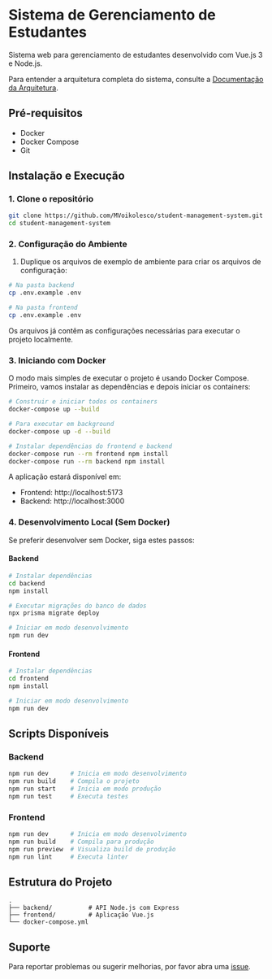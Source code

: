 # Sistema de Gerenciamento de Estudantes

Sistema web para gerenciamento de estudantes desenvolvido com Vue.js 3 e Node.js.

Para entender a arquitetura completa do sistema, consulte a [Documentação da Arquitetura](https://github.com/MVoikolesco/student-management-system/wiki/Documenta%C3%A7%C3%A3o-da-Arquitetura-%E2%80%90-Sistema-de-Gerenciamento-de-Estudantes).

## Pré-requisitos

- Docker
- Docker Compose
- Git

## Instalação e Execução

### 1. Clone o repositório

```bash
git clone https://github.com/MVoikolesco/student-management-system.git
cd student-management-system
```

### 2. Configuração do Ambiente

1. Duplique os arquivos de exemplo de ambiente para criar os arquivos de configuração:

```bash
# Na pasta backend
cp .env.example .env

# Na pasta frontend
cp .env.example .env
```

Os arquivos já contêm as configurações necessárias para executar o projeto localmente.

### 3. Iniciando com Docker

O modo mais simples de executar o projeto é usando Docker Compose. Primeiro, vamos instalar as dependências e depois iniciar os containers:

```bash
# Construir e iniciar todos os containers
docker-compose up --build

# Para executar em background
docker-compose up -d --build

# Instalar dependências do frontend e backend
docker-compose run --rm frontend npm install
docker-compose run --rm backend npm install
```

A aplicação estará disponível em:
- Frontend: http://localhost:5173
- Backend: http://localhost:3000

### 4. Desenvolvimento Local (Sem Docker)

Se preferir desenvolver sem Docker, siga estes passos:

#### Backend

```bash
# Instalar dependências
cd backend
npm install

# Executar migrações do banco de dados
npx prisma migrate deploy

# Iniciar em modo desenvolvimento
npm run dev
```

#### Frontend

```bash
# Instalar dependências
cd frontend
npm install

# Iniciar em modo desenvolvimento
npm run dev
```

## Scripts Disponíveis

### Backend

```bash
npm run dev      # Inicia em modo desenvolvimento
npm run build    # Compila o projeto
npm run start    # Inicia em modo produção
npm run test     # Executa testes
```

### Frontend

```bash
npm run dev      # Inicia em modo desenvolvimento
npm run build    # Compila para produção
npm run preview  # Visualiza build de produção
npm run lint     # Executa linter
```

## Estrutura do Projeto

```
.
├── backend/          # API Node.js com Express
├── frontend/         # Aplicação Vue.js
└── docker-compose.yml
```

## Suporte

Para reportar problemas ou sugerir melhorias, por favor abra uma [issue](https://github.com/MVoikolesco/student-management-system/issues).
